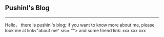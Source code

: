 ## Pushinl's Blog

----

Hello， there is pushinl's blog;
If you want to know more about me, please look me at link<"about me" src= "">
and some friend link:
xxx
xxx
xxx
